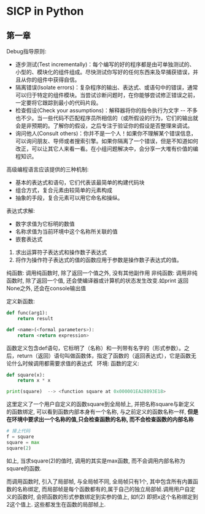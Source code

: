 # SICP in Python

## 第一章

Debug指导原则:

- 逐步测试(Test incrementally)：每个编写的好的程序都是由可单独测试的、小型的、模块化的组件组成。尽快测试你写好的任何东西来及早捕获错误，并且从你的组件中获得自信。
- 隔离错误(Isolate errors)：复杂程序的输出、表达式、或语句中的错误，通常可以归于特定的组件模块。当尝试诊断问题时，在你能够尝试修正错误之前，一定要将它跟踪到最小的代码片段。
- 检查假设(Check your assumptions)：解释器将你的指令执行为文字 -- 不多也不少。当一些代码不匹配程序员所相信的（或所假设的行为，它们的输出就会是非预期的。了解你的假设，之后专注于验证你的假设是否整理来调试。
- 询问他人(Consult others)：你并不是一个人！如果你不理解某个错误信息，可以询问朋友、导师或者搜索引擎。如果你隔离了一个错误，但是不知道如何改正，可以让其它人来看一看。在小组问题解决中，会分享一大堆有价值的编程知识。



高级编程语言应该提供的三种机制:

- 基本的表达式和语句，它们代表该最简单的构建代码块
- 组合方式，复合元素由较简单的元素构成
- 抽象的手段，复合元素可以用它命名和操纵。


表达式求解:
- 数字求值为它标明的数值
- 名称求值为当前环境中这个名称所关联的值
- 嵌套表达式
1. 求出运算符子表达式和操作数子表达式
2. 将作为操作符子表达式的值的函数应用于参数是操作数子表达式的值。

纯函数: 调用纯函数时, 除了返回一个值之外, 没有其他副作用
非纯函数: 调用非纯函数时, 除了返回一个值, 还会使编译器或计算机的状态发生改变.如print 返回None之外, 还会在console输出值

定义新函数:
```python
def func(arg1):
    return result

def <name>(<formal parameters>):
    return <return expression>
```
函数定义包含def语句，它标明了<name>（名称）和一列带有名字的<formal parameters>（形式参数）。之后，return（返回）语句叫做函数体，指定了函数的<return expression>（返回表达式），它是函数无论什么时候调用都需要求值的表达式
  
环境:
函数的定义:
```python
def square(x):
    return x * x

print(square)  --> <function square at 0x000001EA28893E18>
```
这里定义了一个用户自定义的函数square到全局帧上, 并把名称square与新定义的函数绑定, 可以看到函数内部本身有一个名称, 与之前定义的函数名称一样, **但是在环境中要求出一个名称的值,只会检查函数的名称, 而不会检查函数的内部名称**
```python
# 接上代码
f = square 
square = max
square(2)
```
如上, 当求square(2)的值时, 调用的其实是max函数, 而不会调用内部名称为square的函数.

而调用函数时, 引入了局部帧, 与全局帧不同, 全局帧只有1个, 其中包含所有内置函数的名称绑定, 而局部帧是每个函数都有的,属于自己的独立局部帧.调用用户自定义的函数时, 会把函数的形式参数绑定到实参的值上, 如f(2) 即把x这个名称绑定到2这个值上. 这些都发生在函数的局部帧上.



